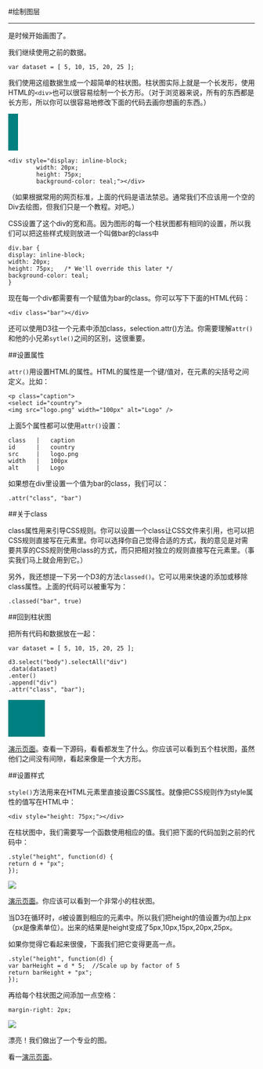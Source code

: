 #绘制图层

----

是时候开始画图了。

我们继续使用之前的数据。

	var dataset = [ 5, 10, 15, 20, 25 ];
	
我们使用这组数据生成一个超简单的柱状图。柱状图实际上就是一个长发形，使用HTML的`<div>`也可以很容易绘制一个长方形。（对于浏览器来说，所有的东西都是长方形，所以你可以很容易地修改下面的代码去画你想画的东西。）

<div style="display: inline-block;
            width: 20px;
            height: 75px;
            background-color: teal;">
</div>

	<div style="display: inline-block;
            width: 20px;
            height: 75px;
            background-color: teal;"></div>
            

（如果根据常用的网页标准，上面的代码是语法禁忌。通常我们不应该用一个空的Div去绘图，但我们只是一个教程。对吧。）

CSS设置了这个div的宽和高。因为图形的每一个柱状图都有相同的设置，所以我们可以把这些样式规则放进一个叫做bar的class中

	div.bar {
    display: inline-block;
    width: 20px;
    height: 75px;   /* We'll override this later */
    background-color: teal;
	}
	

现在每一个div都需要有一个赋值为bar的class。你可以写下下面的HTML代码：

	<div class="bar"></div>
	
还可以使用D3往一个元素中添加class，selection.attr()方法。你需要理解`attr()`和他的小兄弟`sytle()`之间的区别，这很重要。

##设置属性

`attr()`用设置HTML的属性。HTML的属性是一个键/值对，在元素的尖括号之间定义。比如：

	<p class="caption">
	<select id="country">
	<img src="logo.png" width="100px" alt="Logo" />
	
上面5个属性都可以使用`attr()`设置：

	class   |   caption
	id      |   country
	src     |   logo.png
	width   |   100px
	alt     |   Logo
	
如果想在div里设置一个值为bar的class，我们可以：

	.attr("class", "bar")
	
##关于class

class属性用来引导CSS规则。你可以设置一个class让CSS文件来引用，也可以把CSS规则直接写在元素里。你可以选择你自己觉得合适的方式，我的意见是对需要共享的CSS规则使用class的方式，而只把相对独立的规则直接写在元素里。（事实我们马上就会用到它。）

另外，我还想提一下另一个D3的方法`classed()`。它可以用来快速的添加或移除class属性。上面的代码可以被重写为：

	.classed("bar", true)
	
##回到柱状图

把所有代码和数据放在一起：

	var dataset = [ 5, 10, 15, 20, 25 ];

	d3.select("body").selectAll("div")
    .data(dataset)
    .enter()
    .append("div")
    .attr("class", "bar");
    
<div style="display: inline-block;
            width: 75px;
            height: 75px;
            background-color: teal;">
</div>

[演示页面](http://alignedleft.com/content/3.tutorials/10.d3/80.drawing-divs/demo/1.html)。查看一下源码，看看都发生了什么。你应该可以看到五个柱状图，虽然他们之间没有间隙，看起来像是一个大方形。

##设置样式

`style()`方法用来在HTML元素里直接设置CSS属性。就像把CSS规则作为style属性的值写在HTML中：

	<div style="height: 75px;"></div>
	
在柱状图中，我们需要写一个函数使用相应的值。我们把下面的代码加到之前的代码中：

	.style("height", function(d) {
    return d + "px";
	});
	

![](http://alignedleft.com/content/3.tutorials/10.d3/80.drawing-divs/assets/2.png)
	
[演示页面](http://alignedleft.com/content/3.tutorials/10.d3/80.drawing-divs/demo/2.html)。你应该可以看到一个非常小的柱状图。

当D3在循环时，`d`被设置到相应的元素中。所以我们把height的值设置为`d`加上px（px是像素单位）。出来的结果是height变成了5px,10px,15px,20px,25px。

如果你觉得它看起来很傻，下面我们把它变得更高一点。

	.style("height", function(d) {
    var barHeight = d * 5;  //Scale up by factor of 5
    return barHeight + "px";
	});
	
再给每个柱状图之间添加一点空格：

	margin-right: 2px;

![](http://alignedleft.com/content/3.tutorials/10.d3/80.drawing-divs/assets/3.png)	
	
漂亮！我们做出了一个专业的图。

看一[演示页面](http://alignedleft.com/content/3.tutorials/10.d3/80.drawing-divs/demo/3.html)。